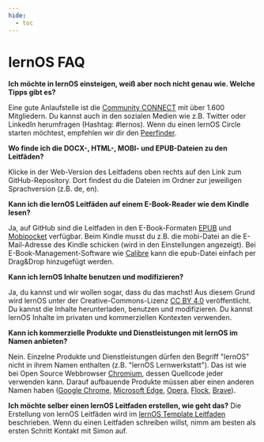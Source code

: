 ```yaml
---
hide:
  - toc
---
```

<style>
  .md-content__button {
    display: none;
  }
</style>
# lernOS FAQ

**Ich möchte in lernOS einsteigen, weiß aber noch nicht genau wie. Welche Tipps gibt es?**

Eine gute Anlaufstelle ist die [Community CONNECT](https://community.cogneon.de) mit über 1.600 Mitgliedern. Du kannst auch in den sozialen Medien wie z.B. Twitter oder LinkedIn herumfragen (Hashtag: #lernos). Wenn du einen lernOS Circle starten möchtest, empfehlen wir dir den [Peerfinder](https://web.peerfinder.app/).

**Wo finde ich die DOCX-, HTML-, MOBI- und EPUB-Dateien zu den Leitfäden?**

Klicke in der Web-Version des Leitfadens oben rechts auf den Link zum GitHub-Repository. Dort findest du die Dateien im Ordner zur jeweiligen Sprachversion (z.B. de, en).

**Kann ich die lernOS Leitfäden auf einem E-Book-Reader wie dem Kindle lesen?**

Ja, auf GitHub sind die Leitfaden in den E-Book-Formaten [EPUB](https://de.wikipedia.org/wiki/EPUB) und [Mobipocket](https://de.wikipedia.org/wiki/Mobipocket) verfügbar. Beim Kindle musst du z.B. die mobi-Datei an die E-Mail-Adresse des Kindle schicken (wird in den Einstellungen angezeigt). Bei E-Book-Management-Software wie [Calibre](https://calibre-ebook.com/) kann die epub-Datei einfach per Drag&Drop hinzugefügt werden.

**Kann ich lernOS Inhalte benutzen und modifizieren?**

Ja, du kannst und wir wollen sogar, dass du das machst! Aus diesem Grund wird lernOS unter der Creative-Commons-Lizenz [CC BY 4.0](https://creativecommons.org/licenses/by/4.0/) veröffentlicht. Du kannst die Inhalte herunterladen, benutzen und modifizieren. Du kannst lernOS Inhalte im privaten und kommerziellen Kontexten verwenden.

**Kann ich kommerzielle Produkte und Dienstleistungen mit lernOS im Namen anbieten?**

Nein. Einzelne Produkte und Dienstleistungen dürfen den Begriff "lernOS" nicht in ihrem Namen enthalten (z.B. "lernOS Lernwerkstatt"). Das ist wie bei Open Source Webbrowser [Chromium](https://www.chromium.org/Home), dessen Quellcode jeder verwenden kann. Darauf aufbauende Produkte müssen aber einen anderen Namen haben ([Google Chrome](https://de.wikipedia.org/wiki/Google_Chrome), [Microsoft Edge](https://de.wikipedia.org/wiki/Microsoft_Edge), [Opera](https://de.wikipedia.org/wiki/Opera_(Browser)), [Flock](https://de.wikipedia.org/wiki/Flock_(Browser)), [Brave](https://de.wikipedia.org/wiki/Brave_(Browser))).

**Ich möchte selber einen lernOS Leitfaden erstellen, wie geht das?**
Die Erstellung von lernOS Leitfäden wird im [lernOS Template Leitfaden](https://cogneon.github.io/lernos-template/de/) beschrieben. Wenn du einen Leitfaden schreiben willst, nimm am besten als ersten Schritt Kontakt mit Simon auf.
